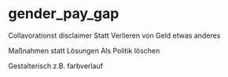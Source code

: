 # gender_pay_gap


Collavorationst disclaimer 
Statt Verlieren von Geld etwas anderes 

Maßnahmen statt Lösungen 
Als Politik löschen 

Gestalterisch z.B. farbverlauf
